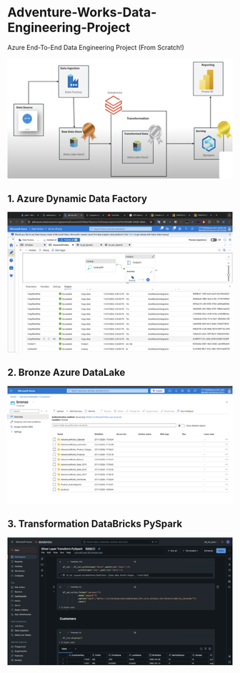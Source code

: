 # Adventure-Works-Data-Engineering-Project
Azure End-To-End Data Engineering Project (From Scratch!)

![ETL](https://github.com/chandravamshi-ai/Adventure-Works-Data-Engineering-Project/blob/main/IMAGES/ETL.png)

## 1. Azure Dynamic Data Factory
![AZDDF](https://github.com/chandravamshi-ai/Adventure-Works-Data-Engineering-Project/blob/main/IMAGES/Dynamic%20Data%20Factory.png)

## 2. Bronze Azure DataLake

![BADL](https://github.com/chandravamshi-ai/Adventure-Works-Data-Engineering-Project/blob/main/IMAGES/Bronze%20Azure%20DataLake.png)

## 3. Transformation DataBricks PySpark
![TDPYS](https://github.com/chandravamshi-ai/Adventure-Works-Data-Engineering-Project/blob/main/IMAGES/Transfomation%20DataBricks%20PySpark.png)

